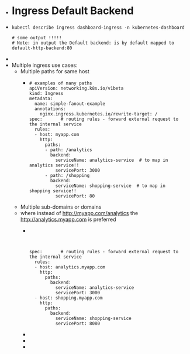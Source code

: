 - # Ingress Default Backend
- ```
  kubectl describe ingress dashboard-ingress -n kubernetes-dashboard
  
  # some output !!!!!
  # Note: in output the Default backend: is by default mapped to default-http-backend:80
  
  ```
-
- Multiple ingress use cases:
	- Multiple paths for same host
		- ```
		  # examples of many paths
		  apiVersion: networking.k8s.io/v1beta
		  kind: Ingress
		  metadata:
		    name: simple-fanout-example
		    annotations:
		      nginx.ingress.kubernetes.io/rewrite-target: /
		  spec:       # routing rules - forward external request to the internal service
		    rules:
		  	- host: myapp.com
		      http: 
		        paths:
		        - path: /analytics
		          backend: 
		            serviceName: analytics-service  # to map in analytics service!!
		            servicePort: 3000
		        - path: /shopping
		          backend: 
		            serviceName: shopping-service  # to map in shopping service!!
		            servicePort: 80
		  ```
	- Multiple sub-domains or domains
	- where instead of http://myapp.com/analytics the http://analytics.myapp.com is preferred
		- ```
		  
		  
		  
		  
		  spec:       # routing rules - forward external request to the internal service
		    rules:
		    - host: analytics.myapp.com
		      http: 
		        paths:
		          backend: 
		            serviceName: analytics-service
		            servicePort: 3000
		    - host: shopping.myapp.com
		      http: 
		        paths:
		          backend: 
		            serviceName: shopping-service
		            servicePort: 8080
		  ```
		-
		-
		-